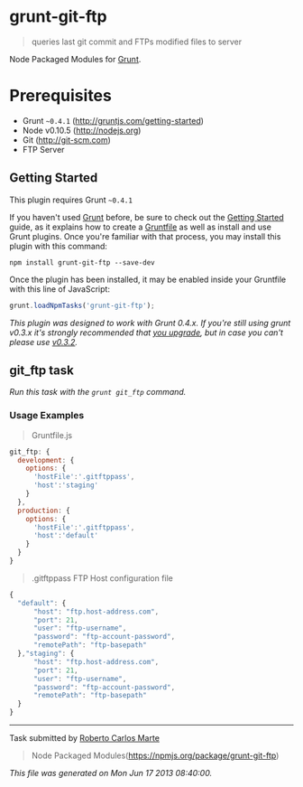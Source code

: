 grunt-git-ftp
=============
> queries last git commit and FTPs modified files to server

Node Packaged Modules for [Grunt](http://gruntjs.com). 

# Prerequisites

- Grunt `~0.4.1` (http://gruntjs.com/getting-started)
- Node v0.10.5 (http://nodejs.org)
- Git (http://git-scm.com)
- FTP Server

## Getting Started
This plugin requires Grunt `~0.4.1`

If you haven't used [Grunt](http://gruntjs.com/) before, be sure to check out the [Getting Started](http://gruntjs.com/getting-started) guide, as it explains how to create a [Gruntfile](http://gruntjs.com/sample-gruntfile) as well as install and use Grunt plugins. Once you're familiar with that process, you may install this plugin with this command:

```shell
npm install grunt-git-ftp --save-dev
```

Once the plugin has been installed, it may be enabled inside your Gruntfile with this line of JavaScript:

```js
grunt.loadNpmTasks('grunt-git-ftp');
```

*This plugin was designed to work with Grunt 0.4.x. If you're still using grunt v0.3.x it's strongly recommended that [you upgrade](http://gruntjs.com/upgrading-from-0.3-to-0.4), but in case you can't please use [v0.3.2](https://github.com/gruntjs/grunt-contrib-less/tree/grunt-0.3-stable).*

## git_ftp task
_Run this task with the `grunt git_ftp` command._

### Usage Examples

> Gruntfile.js

```js
git_ftp: {
  development: {
    options: {
      'hostFile':'.gitftppass',
      'host':'staging'
    }
  },
  production: {
    options: {
      'hostFile':'.gitftppass',
      'host':'default'
    }
  }
}
```
> .gitftppass FTP Host configuration file

```js
{
  "default": {
      "host": "ftp.host-address.com",
      "port": 21,
      "user": "ftp-username",
      "password": "ftp-account-password",
      "remotePath": "ftp-basepath"
  },"staging": {
      "host": "ftp.host-address.com",
      "port": 21,
      "user": "ftp-username",
      "password": "ftp-account-password",
      "remotePath": "ftp-basepath"
  }
}  
```

---

Task submitted by [Roberto Carlos Marte](http://Carlosmarte.me/)

> Node Packaged Modules(https://npmjs.org/package/grunt-git-ftp)

*This file was generated on Mon Jun 17 2013 08:40:00.*